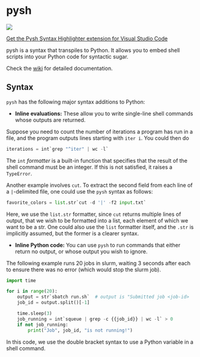 # pysh

<a href="https://codecov.io/gh/yrahul3910/pysh" > 
 <img src="https://codecov.io/gh/yrahul3910/pysh/graph/badge.svg?token=16LRWU2DMA"/> 
 </a>

[Get the Pysh Syntax Highlighter extension for Visual Studio Code](https://marketplace.visualstudio.com/items?itemName=RahulYedida.pysh-highlighting)

pysh is a syntax that transpiles to Python. It allows you to embed shell scripts into your Python code for syntactic sugar. 

Check the [wiki](https://github.com/yrahul3910/pysh/wiki) for detailed documentation.

## Syntax

`pysh` has the following major syntax additions to Python:

* **Inline evaluations:** These allow you to write single-line shell commands whose outputs are returned.

Suppose you need to count the number of iterations a program has run in a file, and the program outputs lines starting with `iter i`. You could then do
```py
iterations = int`grep "^iter" | wc -l`
```

The `int` *formatter* is a built-in function that specifies that the result of the shell command must be an integer. If this is not satisfied, it raises a `TypeError`.

Another example involves `cut`. To extract the second field from each line of a `|`-delimited file, one could use the `pysh` syntax as follows:

```py
favorite_colors = list.str`cut -d '|' -f2 input.txt`
```

Here, we use the `list.str` formatter, since `cut` returns multiple lines of output, that we wish to be formatted into a list, each element of which we want to be a str. One could also use the `list` formatter itself, and the `.str` is implicitly assumed, but the former is a clearer syntax.

* **Inline Python code:** You can use `pysh` to run commands that either return no output, or whose output you wish to ignore.

The following example runs 20 jobs in slurm, waiting 3 seconds after each to ensure there was no error (which would stop the slurm job).

```py
import time

for i in range(20):
    output = str`sbatch run.sh`  # output is "Submitted job <job-id>
    job_id = output.split()[-1]

    time.sleep(3)
    job_running = int`squeue | grep -c {{job_id}} | wc -l` > 0
    if not job_running:
        print("Job", job_id, "is not running!")
```

In this code, we use the double bracket syntax to use a Python variable in a shell command.
